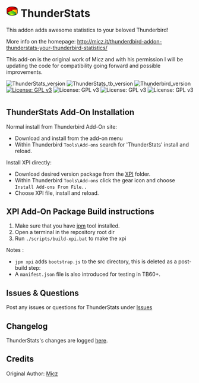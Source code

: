 # ![ThunderStats icon](rep-resources/images/mzts-icon.png "ThunderStats")  ThunderStats

This addon adds awesome statistics to your beloved Thunderbird!

More info on the homepage: http://micz.it/thunderdbird-addon-thunderstats-your-thunderbird-statistics/

This add-on is the original work of Micz and with his permission I will be updating
the code for compatibility going forward and possible improvements.

![ThunderStats_version](https://img.shields.io/badge/version-v1.4.2-darkorange.png?label=ThunderStats)
![ThunderStats_tb_version](https://img.shields.io/badge/version-v1.4.2-blue.png?label=Thunderbird%20Add-On)
![Thunderbird_version](https://img.shields.io/badge/version-v60.0_--_60.0-blue.png?label=Thunderbird)
[![License: GPL v3](https://img.shields.io/badge/License-GPL%20v3-red.png)](./LICENSE.txt)
![License: GPL v3](https://img.shields.io/badge/Status-v1.4.3%20Under%20Review-lightgreen.png)
![License: GPL v3](https://img.shields.io/badge/Status-v1.4.3%20Under%20Review-green.png)
![License: GPL v3](https://img.shields.io/badge/Status-v1.4.3%20Under%20Review-brightgreen.png)
#

## ThunderStats Add-On Installation

Normal install from Thunderbird Add-On site:
- Download and install from the add-on menu
- Within Thunderbird ``Tools\Add-ons`` search for 'ThunderStats' install and reload.

Install XPI directly:
- Download desired version package from the [XPI](xpi) folder.
- Within Thunderbird ``Tools\Add-ons`` click the gear icon and choose ``Install Add-ons From File..``
- Choose XPI file, install and reload.

## XPI Add-On Package Build instructions

1. Make sure that you have [jpm](https://developer.mozilla.org/en-US/Add-ons/SDK/Tools/jpm#Installation) tool installed.
2. Open a terminal in the repository root dir
3. Run ``./scripts/build-xpi.bat`` to make the xpi

Notes : 
- ``jpm xpi`` adds ``bootstrap.js`` to the src directory, this is deleted as a post-build step: 
- A ``manifest.json`` file is also introduced for testing in TB60+.

## Issues & Questions
Post any issues or questions for ThunderStats under [Issues](https://github.com/micz/ThunderStats/issues)

## Changelog
ThunderStats's changes are logged [here](CHANGELOG.md).

## Credits
Original Author: [Micz](https://addons.thunderbird.net/en-US/thunderbird/user/Micz/ "Micz")

